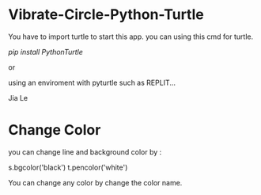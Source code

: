 # Vibrate-Circle-Python-Turtle

You have to import turtle to start this app. you can using this cmd for turtle.

*pip install PythonTurtle*

or

using an enviroment with pyturtle such as REPLIT...

Jia Le

# Change Color

you can change line and background color by :

s.bgcolor('black')
t.pencolor('white')

You can change any color by change the color name.
